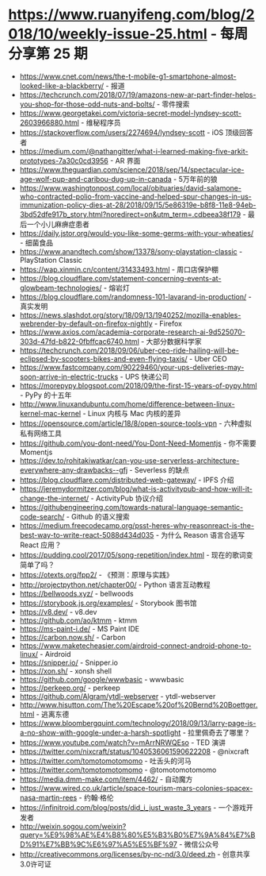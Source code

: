 # https://www.ruanyifeng.com/blog/2018/10/weekly-issue-25.html - 每周分享第 25 期

- https://www.cnet.com/news/the-t-mobile-g1-smartphone-almost-looked-like-a-blackberry/ - 报道
- https://techcrunch.com/2018/07/19/amazons-new-ar-part-finder-helps-you-shop-for-those-odd-nuts-and-bolts/ - 零件搜索
- https://www.georgetakei.com/victoria-secret-model-lyndsey-scott-2603966880.html - 维秘程序员
- https://stackoverflow.com/users/2274694/lyndsey-scott - iOS 顶级回答者
- https://medium.com/@nathangitter/what-i-learned-making-five-arkit-prototypes-7a30c0cd3956 - AR 界面
- https://www.theguardian.com/science/2018/sep/14/spectacular-ice-age-wolf-pup-and-caribou-dug-up-in-canada - 5万年前的狼
- https://www.washingtonpost.com/local/obituaries/david-salamone-who-contracted-polio-from-vaccine-and-helped-spur-changes-in-us-immunization-policy-dies-at-28/2018/09/15/5e86319e-b8f8-11e8-94eb-3bd52dfe917b_story.html?noredirect=on&utm_term=.cdbeea38f179 - 最后一个小儿麻痹症患者
- https://daily.jstor.org/would-you-like-some-germs-with-your-wheaties/ - 细菌食品
- https://www.anandtech.com/show/13378/sony-playstation-classic - PlayStation Classic
- https://wap.xinmin.cn/content/31433493.html - 周口店保护棚
- https://blog.cloudflare.com/statement-concerning-events-at-glowbeam-technologies/ - 熔岩灯
- https://blog.cloudflare.com/randomness-101-lavarand-in-production/ - 真实发明
- https://news.slashdot.org/story/18/09/13/1940252/mozilla-enables-webrender-by-default-on-firefox-nightly - Firefox
- https://www.axios.com/academia-corporate-research-ai-9d525070-303d-47fd-b822-0fbffcac6740.html - 大部分数据科学家
- https://techcrunch.com/2018/09/06/uber-ceo-ride-hailing-will-be-eclipsed-by-scooters-bikes-and-even-flying-taxis/ - Uber CEO
- https://www.fastcompany.com/90229460/your-ups-deliveries-may-soon-arrive-in-electric-trucks - UPS 快递公司
- https://morepypy.blogspot.com/2018/09/the-first-15-years-of-pypy.html - PyPy 的十五年
- http://www.linuxandubuntu.com/home/difference-between-linux-kernel-mac-kernel - Linux 内核与 Mac 内核的差异
- https://opensource.com/article/18/8/open-source-tools-vpn - 六种虚拟私有网络工具
- https://github.com/you-dont-need/You-Dont-Need-Momentjs - 你不需要Momentjs
- https://dev.to/rohitakiwatkar/can-you-use-serverless-architecture-everywhere-any-drawbacks--gfj - Severless 的缺点
- https://blog.cloudflare.com/distributed-web-gateway/ - IPFS 介绍
- https://jeremydormitzer.com/blog/what-is-activitypub-and-how-will-it-change-the-internet/ - ActivityPub 协议介绍
- https://githubengineering.com/towards-natural-language-semantic-code-search/ - Github 的语义搜索
- https://medium.freecodecamp.org/psst-heres-why-reasonreact-is-the-best-way-to-write-react-5088d434d035 - 为什么 Reason 语言合适写 React 应用？
- https://pudding.cool/2017/05/song-repetition/index.html - 现在的歌词变简单了吗？
- https://otexts.org/fpp2/ - 《预测：原理与实践》
- http://projectpython.net/chapter00/ - Python 语言互动教程
- https://bellwoods.xyz/ - bellwoods
- https://storybook.js.org/examples/ - Storybook 图书馆
- https://v8.dev/ - v8.dev
- https://github.com/ao/ktmm - ktmm
- https://ms-paint-i.de/ - MS Paint IDE
- https://carbon.now.sh/ - Carbon
- https://www.maketecheasier.com/airdroid-connect-android-phone-to-linux/ - Airdroid
- https://snipper.io/ - Snipper.io
- https://xon.sh/ - xonsh shell
- https://github.com/google/wwwbasic - wwwbasic
- https://perkeep.org/ - perkeep
- https://github.com/Algram/ytdl-webserver - ytdl-webserver
- http://www.hisutton.com/The%20Escape%20of%20Bernd%20Boettger.html - 逃离东德
- https://www.bloombergquint.com/technology/2018/09/13/larry-page-is-a-no-show-with-google-under-a-harsh-spotlight - 拉里佩奇去了哪里？
- https://www.youtube.com/watch?v=mArrNRWQEso - TED 演讲
- https://twitter.com/nixcraft/status/1040536061590622208 - @nixcraft
- https://twitter.com/tomotomotomomo - 吐舌头的河马
- https://twitter.com/tomotomotomomo - @tomotomotomomo
- https://media.dmm-make.com/item/4462/ - 自动魔方
- https://www.wired.co.uk/article/space-tourism-mars-colonies-spacex-nasa-martin-rees - 约翰·格伦
- https://infinitroid.com/blog/posts/did_i_just_waste_3_years - 一个游戏开发者
- http://weixin.sogou.com/weixin?query=%E9%98%AE%E4%B8%80%E5%B3%B0%E7%9A%84%E7%BD%91%E7%BB%9C%E6%97%A5%E5%BF%97 - 微信公众号
- http://creativecommons.org/licenses/by-nc-nd/3.0/deed.zh - 创意共享3.0许可证